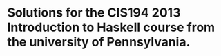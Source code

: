 # Solutions for the CIS194 2013 Introduction to Haskell course from the university of Pennsylvania.
